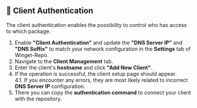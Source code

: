 ## 🔐 Client Authentication
The client authentication enables the possibility to control who has access to which package.

1. Enable **"Client Authentication"** and update the **"DNS Server IP"** and **"DNS Suffix"** to match your network configuration in the **Settings** tab of Winget-Repo.
2. Navigate to the **Client Management** tab.
3. Enter the client's **hostname** and click **"Add New Client"**.
4. If the operation is successful, the client setup page should appear.  
   4.1. If you encounter any errors, they are most likely related to incorrect **DNS Server IP** configuration.
5. There you can copy the **authentication command** to connect your client with the repository.
